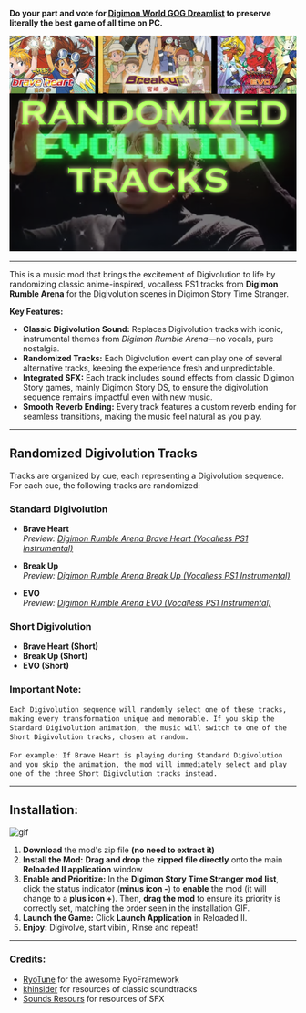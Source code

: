 **Do your part and vote for [Digimon World GOG Dreamlist](https://www.gog.com/dreamlist/game/digimon-world-1999) to preserve literally the best game of all time on PC.**

![img-1](/Thumbnail.png)

-----

This is a music mod that brings the excitement of Digivolution to life by randomizing classic anime-inspired, vocalless PS1 tracks from **Digimon Rumble Arena** for the Digivolution scenes in Digimon Story Time Stranger.

**Key Features:**

  * **Classic Digivolution Sound:** Replaces Digivolution tracks with iconic, instrumental themes from *Digimon Rumble Arena*—no vocals, pure nostalgia.
  * **Randomized Tracks:** Each Digivolution event can play one of several alternative tracks, keeping the experience fresh and unpredictable.
  * **Integrated SFX:** Each track includes sound effects from classic Digimon Story games, mainly Digimon Story DS, to ensure the digivolution sequence remains impactful even with new music.
  * **Smooth Reverb Ending:** Every track features a custom reverb ending for seamless transitions, making the music feel natural as you play.

-----

## **Randomized Digivolution Tracks**

Tracks are organized by cue, each representing a Digivolution sequence. For each cue, the following tracks are randomized:

### **Standard Digivolution**

- **Brave Heart**  
  *Preview: [Digimon Rumble Arena Brave Heart (Vocalless PS1 Instrumental)](https://www.youtube.com/watch?v=wW2wwb3nDGM)*

- **Break Up**  
  *Preview: [Digimon Rumble Arena Break Up (Vocalless PS1 Instrumental)](https://www.youtube.com/watch?v=uenaxe-QnDE)*

- **EVO**  
  *Preview: [Digimon Rumble Arena EVO (Vocalless PS1 Instrumental)](https://www.youtube.com/watch?v=aCQ5J27-nzk)*

### **Short Digivolution**

- **Brave Heart (Short)**  
- **Break Up (Short)**  
- **EVO (Short)**  

### **Important Note:**
```
Each Digivolution sequence will randomly select one of these tracks, making every transformation unique and memorable. If you skip the Standard Digivolution animation, the music will switch to one of the Short Digivolution tracks, chosen at random. 

For example: If Brave Heart is playing during Standard Digivolution and you skip the animation, the mod will immediately select and play one of the three Short Digivolution tracks instead.
```
-----

## **Installation:**

![gif](/img/Installation.gif)

1.  **Download** the mod's zip file **(no need to extract it)**
2.  **Install the Mod:** **Drag and drop** the **zipped file directly** onto the main **Reloaded II application** window
3.  **Enable and Prioritize:** In the **Digimon Story Time Stranger mod list**, click the status indicator (**minus icon -**) to **enable** the mod (it will change to a **plus icon +**). Then, **drag the mod** to ensure its priority is correctly set, matching the order seen in the installation GIF.
4.  **Launch the Game:** Click **Launch Application** in Reloaded II.
5.  **Enjoy:** Digivolve, start vibin', Rinse and repeat\!

-----

### Credits:

  * [RyoTune](https://gamebanana.com/members/2986979) for the awesome RyoFramework
  * [khinsider](https://downloads.khinsider.com/) for resources of classic soundtracks
  * [Sounds Resours](https://sounds.spriters-resource.com/) for resources of SFX